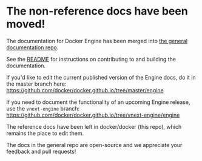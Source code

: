 # The non-reference docs have been moved!

<!-- This file is maintained within the docker/docker Github
     repository at https://github.com/docker/docker/. Make all
     pull requests against that repo. If you see this file in
     another repository, consider it read-only there, as it will
     periodically be overwritten by the definitive file. Pull
     requests which include edits to this file in other repositories
     will be rejected.
-->

The documentation for Docker Engine has been merged into
[the general documentation repo](https://github.com/docker/docker.github.io).

See the [README](https://github.com/docker/docker.github.io/blob/master/README.md)
for instructions on contributing to and building the documentation.

If you'd like to edit the current published version of the Engine docs,
do it in the master branch here:
https://github.com/docker/docker.github.io/tree/master/engine

If you need to document the functionality of an upcoming Engine release,
use the `vnext-engine` branch:
https://github.com/docker/docker.github.io/tree/vnext-engine/engine

The reference docs have been left in docker/docker (this repo), which remains
the place to edit them.

The docs in the general repo are open-source and we appreciate
your feedback and pull requests!

